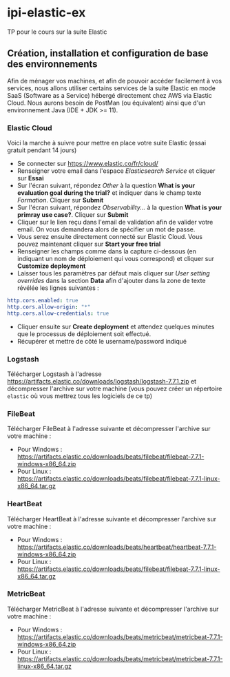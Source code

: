 # ipi-elastic-ex
TP pour le cours sur la suite Elastic

## Création, installation et configuration de base des environnements

Afin de ménager vos machines, et afin de pouvoir accéder facilement à vos services, nous allons utiliser certains services de la suite Elastic en mode SaaS (Software as a Service) hébergé directement chez AWS via Elastic Cloud. Nous aurons besoin de PostMan (ou équivalent) ainsi que d'un environnement Java (IDE + JDK >= 11).

### Elastic Cloud

Voici la marche à suivre pour mettre en place votre suite Elastic (essai gratuit pendant 14 jours)

- Se connecter sur https://www.elastic.co/fr/cloud/
- Renseigner votre email dans l'espace *Elasticsearch Service* et cliquer sur **Essai**
- Sur l'écran suivant, répondez *Other* à la question **What is your evaluation goal during the trial?** et indiquer dans le champ texte *Formation*. Cliquer sur **Submit**
- Sur l'écran suivant, répondez *Observability...* à la question **What is your primray use case?**. Cliquer sur **Submit**
- Cliquer sur le lien reçu dans l'email de validation afin de valider votre email. On vous demandera alors de spécifier un mot de passe.
- Vous serez ensuite directement connecté sur Elastic Cloud. Vous pouvez maintenant cliquer sur **Start your free trial**
- Renseigner les champs comme dans la capture ci-dessous (en indiquant un nom de déploiement qui vous correspond) et cliquer sur **Customize deployment**
- Laisser tous les paramètres par défaut mais cliquer sur *User setting overrides* dans la section **Data** afin d'ajouter dans la zone de texte révélée les lignes suivantes : 
```yaml
http.cors.enabled: true
http.cors.allow-origin: "*"
http.cors.allow-credentials: true
```
- Cliquer ensuite sur **Create deployment** et attendez quelques minutes que le processus de déploiement soit effectué.
- Récupérer et mettre de côté le username/password indiqué

### Logstash

Télécharger Logstash à l'adresse https://artifacts.elastic.co/downloads/logstash/logstash-7.7.1.zip et décompresser l'archive sur votre machine (vous pouvez créer un répertoire `elastic` où vous mettrez tous les logiciels de ce tp)

### FileBeat

Télécharger FileBeat à l'adresse suivante et décompresser l'archive sur votre machine : 
- Pour Windows : https://artifacts.elastic.co/downloads/beats/filebeat/filebeat-7.7.1-windows-x86_64.zip
- Pour Linux : https://artifacts.elastic.co/downloads/beats/filebeat/filebeat-7.7.1-linux-x86_64.tar.gz

### HeartBeat

Télécharger HeartBeat à l'adresse suivante et décompresser l'archive sur votre machine : 
- Pour Windows : https://artifacts.elastic.co/downloads/beats/heartbeat/heartbeat-7.7.1-windows-x86_64.zip
- Pour Linux : https://artifacts.elastic.co/downloads/beats/filebeat/filebeat-7.7.1-linux-x86_64.tar.gz

### MetricBeat

Télécharger MetricBeat à l'adresse suivante et décompresser l'archive sur votre machine : 
- Pour Windows : https://artifacts.elastic.co/downloads/beats/metricbeat/metricbeat-7.7.1-windows-x86_64.zip
- Pour Linux : https://artifacts.elastic.co/downloads/beats/metricbeat/metricbeat-7.7.1-linux-x86_64.tar.gz
